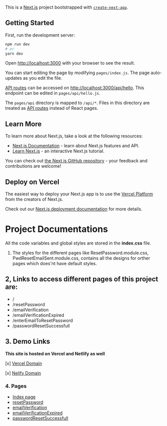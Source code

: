 This is a [Next.js](https://nextjs.org/) project bootstrapped with [`create-next-app`](https://github.com/vercel/next.js/tree/canary/packages/create-next-app).

## Getting Started

First, run the development server:

```bash
npm run dev
# or
yarn dev
```

Open [http://localhost:3000](http://localhost:3000) with your browser to see the result.

You can start editing the page by modifying `pages/index.js`. The page auto-updates as you edit the file.

[API routes](https://nextjs.org/docs/api-routes/introduction) can be accessed on [http://localhost:3000/api/hello](http://localhost:3000/api/hello). This endpoint can be edited in `pages/api/hello.js`.

The `pages/api` directory is mapped to `/api/*`. Files in this directory are treated as [API routes](https://nextjs.org/docs/api-routes/introduction) instead of React pages.

## Learn More

To learn more about Next.js, take a look at the following resources:

- [Next.js Documentation](https://nextjs.org/docs) - learn about Next.js features and API.
- [Learn Next.js](https://nextjs.org/learn) - an interactive Next.js tutorial.

You can check out [the Next.js GitHub repository](https://github.com/vercel/next.js/) - your feedback and contributions are welcome!

## Deploy on Vercel

The easiest way to deploy your Next.js app is to use the [Vercel Platform](https://vercel.com/new?utm_medium=default-template&filter=next.js&utm_source=create-next-app&utm_campaign=create-next-app-readme) from the creators of Next.js.

Check out our [Next.js deployment documentation](https://nextjs.org/docs/deployment) for more details.

# Project Documentations

All the code variables and global styles are stored in the **index.css** file.

1. The styles for the different pages like ResetPassword.module.css, PwdResetEmailSent.module.css, contains all the designs for orther pages which does'nt have default styles. 

##  2, Links to access different pages of this project are:
- /
- /resetPassword
- /emailVerification
- /emailVerificationExpired
- /enterEmailToResetPassword
- /passwordResetSuccessfull

## 3. Demo Links
__This site is hosted on Vercel and Netlify as well__

[x] [Vercel Domain](https://cititaskerr.vercel.app)

[x] [Nelify Domain](https://cititasker.netlify.app)

### 4. Pages
- [Index page](https://cititasker.netlify.app/)
- [resetPassword](https://cititasker.netlify.app/recetpassword)
- [emailVerification](https://cititasker.netlify.app/emailVerification)
- [emailVerificationExpired](https://cititasker.netlify.app/enterEmailToResetPassword/)
- [passwordResetSuccessfull](https://cititasker.netlify.app/passwordResetSuccessfull)
